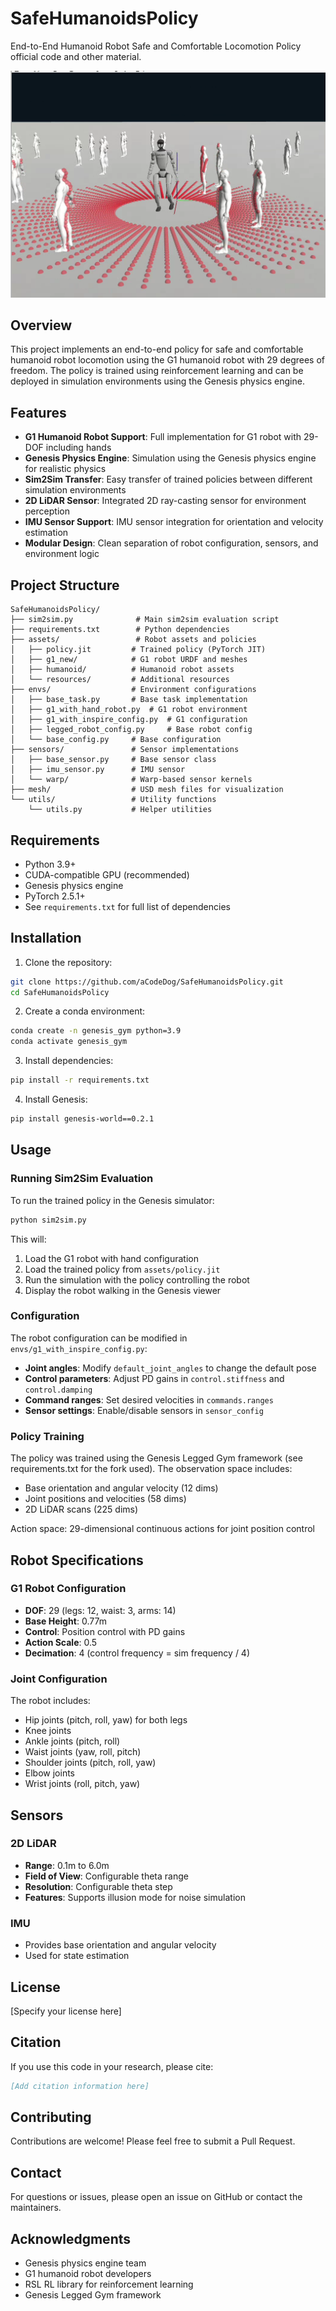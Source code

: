 # SafeHumanoidsPolicy

End-to-End Humanoid Robot Safe and Comfortable Locomotion Policy official code and other material.

![Sim2Sim Result](assets/resources/Screenshot.png)

## Overview

This project implements an end-to-end policy for safe and comfortable humanoid robot locomotion using the G1 humanoid robot with 29 degrees of freedom. The policy is trained using reinforcement learning and can be deployed in simulation environments using the Genesis physics engine.

## Features

- **G1 Humanoid Robot Support**: Full implementation for G1 robot with 29-DOF including hands
- **Genesis Physics Engine**: Simulation using the Genesis physics engine for realistic physics
- **Sim2Sim Transfer**: Easy transfer of trained policies between different simulation environments
- **2D LiDAR Sensor**: Integrated 2D ray-casting sensor for environment perception
- **IMU Sensor Support**: IMU sensor integration for orientation and velocity estimation
- **Modular Design**: Clean separation of robot configuration, sensors, and environment logic

## Project Structure

```
SafeHumanoidsPolicy/
├── sim2sim.py              # Main sim2sim evaluation script
├── requirements.txt        # Python dependencies
├── assets/                 # Robot assets and policies
│   ├── policy.jit         # Trained policy (PyTorch JIT)
│   ├── g1_new/            # G1 robot URDF and meshes
│   ├── humanoid/          # Humanoid robot assets
│   └── resources/         # Additional resources
├── envs/                  # Environment configurations
│   ├── base_task.py       # Base task implementation
│   ├── g1_with_hand_robot.py  # G1 robot environment
│   ├── g1_with_inspire_config.py  # G1 configuration
│   ├── legged_robot_config.py     # Base robot config
│   └── base_config.py     # Base configuration
├── sensors/               # Sensor implementations
│   ├── base_sensor.py     # Base sensor class
│   ├── imu_sensor.py      # IMU sensor
│   └── warp/              # Warp-based sensor kernels
├── mesh/                  # USD mesh files for visualization
└── utils/                 # Utility functions
    └── utils.py           # Helper utilities
```

## Requirements

- Python 3.9+
- CUDA-compatible GPU (recommended)
- Genesis physics engine
- PyTorch 2.5.1+
- See `requirements.txt` for full list of dependencies

## Installation

1. Clone the repository:
```bash
git clone https://github.com/aCodeDog/SafeHumanoidsPolicy.git
cd SafeHumanoidsPolicy
```

2. Create a conda environment:
```bash
conda create -n genesis_gym python=3.9
conda activate genesis_gym
```

3. Install dependencies:
```bash
pip install -r requirements.txt
```

4. Install Genesis:
```bash
pip install genesis-world==0.2.1
```

## Usage

### Running Sim2Sim Evaluation

To run the trained policy in the Genesis simulator:

```bash
python sim2sim.py
```

This will:
1. Load the G1 robot with hand configuration
2. Load the trained policy from `assets/policy.jit`
3. Run the simulation with the policy controlling the robot
4. Display the robot walking in the Genesis viewer

### Configuration

The robot configuration can be modified in `envs/g1_with_inspire_config.py`:

- **Joint angles**: Modify `default_joint_angles` to change the default pose
- **Control parameters**: Adjust PD gains in `control.stiffness` and `control.damping`
- **Command ranges**: Set desired velocities in `commands.ranges`
- **Sensor settings**: Enable/disable sensors in `sensor_config`

### Policy Training

The policy was trained using the Genesis Legged Gym framework (see requirements.txt for the fork used). The observation space includes:
- Base orientation and angular velocity (12 dims)
- Joint positions and velocities (58 dims)
- 2D LiDAR scans (225 dims)

Action space: 29-dimensional continuous actions for joint position control

## Robot Specifications

### G1 Robot Configuration

- **DOF**: 29 (legs: 12, waist: 3, arms: 14)
- **Base Height**: 0.77m
- **Control**: Position control with PD gains
- **Action Scale**: 0.5
- **Decimation**: 4 (control frequency = sim frequency / 4)

### Joint Configuration

The robot includes:
- Hip joints (pitch, roll, yaw) for both legs
- Knee joints
- Ankle joints (pitch, roll)
- Waist joints (yaw, roll, pitch)
- Shoulder joints (pitch, roll, yaw)
- Elbow joints
- Wrist joints (roll, pitch, yaw)

## Sensors

### 2D LiDAR
- **Range**: 0.1m to 6.0m
- **Field of View**: Configurable theta range
- **Resolution**: Configurable theta step
- **Features**: Supports illusion mode for noise simulation

### IMU
- Provides base orientation and angular velocity
- Used for state estimation

## License

[Specify your license here]

## Citation

If you use this code in your research, please cite:

```bibtex
[Add citation information here]
```

## Contributing

Contributions are welcome! Please feel free to submit a Pull Request.

## Contact

For questions or issues, please open an issue on GitHub or contact the maintainers.

## Acknowledgments

- Genesis physics engine team
- G1 humanoid robot developers
- RSL RL library for reinforcement learning
- Genesis Legged Gym framework
